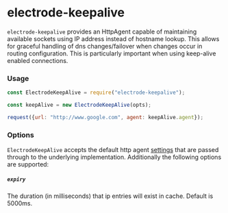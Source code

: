 # electrode-keepalive

`electrode-keepalive` provides an HttpAgent capable of maintaining available sockets using IP address instead of hostname lookup. This allows for graceful handling of dns changes/failover when changes occur in routing configuration. This is particularly important when using keep-alive enabled connections.

### Usage

```js
const ElectrodeKeepAlive = require("electrode-keepalive");

const keepAlive = new ElectrodeKeepAlive(opts);

request({url: "http://www.google.com", agent: keepAlive.agent});

```

### Options

`ElectrodeKeepAlive` accepts the default http agent [settings] that are passed through to the underlying implementation. Additionally the following options are supported:

##### `expiry`

The duration (in milliseconds) that ip entries will exist in cache. Default is 5000ms.


[settings]: https://nodejs.org/api/http.html#http_new_agent_options
